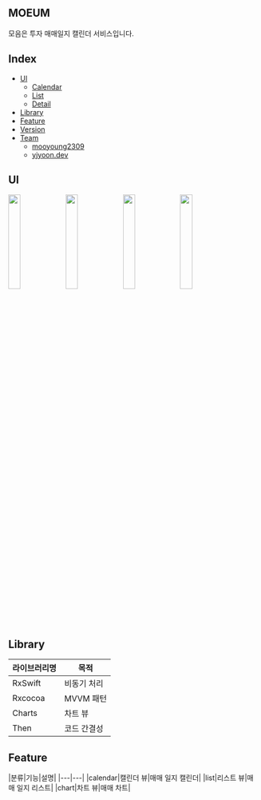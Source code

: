 ## MOEUM
모음은 투자 매매일지 캘린더 서비스입니다. 

## Index

- [UI](#ui)
  * [Calendar](#calendar)
  * [List](#list)
  * [Detail](#detail)
- [Library](#library)
- [Feature](#feature)
- [Version](#version)
- [Team](#team)
    + [mooyoung2309](https://github.com/mooyoung2309)
    + [yjyoon.dev](https://github.com/yjyoon-dev)


## UI
<p align="left">
<img width="22%" src="https://user-images.githubusercontent.com/77970826/163154601-17a104ce-afba-42a1-803d-32677cb6b963.png">
<img width="22%" src="https://user-images.githubusercontent.com/77970826/163154701-2fbcd397-f950-4d2b-b57a-579ee2f3a33b.png">
<img width="22%" src="https://user-images.githubusercontent.com/77970826/163154792-efe1e6ec-e7be-4031-86a9-bfb148063732.png">
<img width="22%" src="https://user-images.githubusercontent.com/77970826/163154800-f8e2422d-ca80-4fb3-b58d-3c504301a64e.png">
</p>

## Library
|라이브러리명|목적|
|---|---|
|RxSwift|비동기 처리|
|Rxcocoa|MVVM 패턴|
|Charts|차트 뷰|
|Then|코드 간결성|

## Feature
|분류|기능|설명|
|---|---|
|calendar|캘린더 뷰|매매 일지 캘린더|
|list|리스트 뷰|매매 일지 리스트|
|chart|차트 뷰|매매 차트|